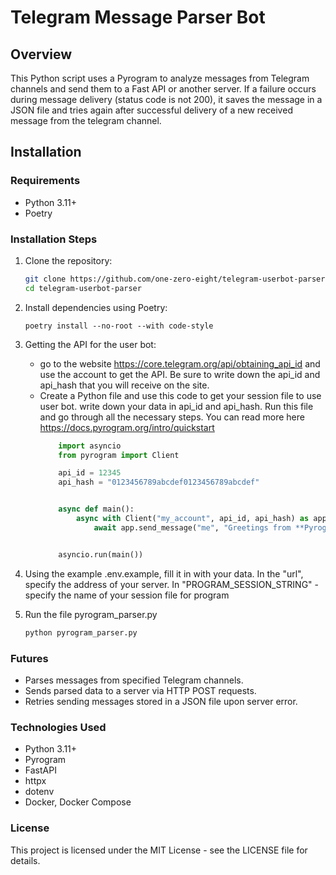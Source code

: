 # Telegram Message Parser Bot

## Overview
This Python script uses a Pyrogram to analyze messages from Telegram channels and send them to a Fast API or another server. If a failure occurs during message delivery (status code is not 200), it saves the message in a JSON file and tries again after successful delivery of a new received message from the telegram channel.

## Installation
### Requirements
- Python 3.11+
- Poetry

### Installation Steps
1. Clone the repository:
   ```bash
   git clone https://github.com/one-zero-eight/telegram-userbot-parser.git
   cd telegram-userbot-parser
2. Install dependencies using Poetry:
    ```terminal
    poetry install --no-root --with code-style
3. Getting the API for the user bot:
    - go to the website https://core.telegram.org/api/obtaining_api_id and use the account to get the API. Be sure to write down the api_id and api_hash that you will receive on the site.
    - Create a Python file and use this code to get your session file to use user bot. write down your data in api_id and api_hash. Run this file and go through all the necessary steps. You can read more here https://docs.pyrogram.org/intro/quickstart
        ```python
            import asyncio
            from pyrogram import Client

            api_id = 12345
            api_hash = "0123456789abcdef0123456789abcdef"


            async def main():
                async with Client("my_account", api_id, api_hash) as app:
                    await app.send_message("me", "Greetings from **Pyrogram**!")


            asyncio.run(main())

4. Using the example .env.example, fill it in with your data. In the "url", specify the address of your server. In "PROGRAM_SESSION_STRING" - specify the name of your session file for program

5. Run the file pyrogram_parser.py
    ```python
    python pyrogram_parser.py

### Futures
 - Parses messages from specified Telegram channels.
 - Sends parsed data to a server via HTTP POST requests.
 - Retries sending messages stored in a JSON file upon server error.

### Technologies Used
 - Python 3.11+
 - Pyrogram
 - FastAPI
 - httpx
 - dotenv
 - Docker, Docker Compose

### License
This project is licensed under the MIT License - see the LICENSE file for details.
